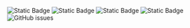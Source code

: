 ![Static Badge](https://img.shields.io/badge/blacklists-60-000000) ![Static Badge](https://img.shields.io/badge/blacklisted-2921035-cc0000) ![Static Badge](https://img.shields.io/badge/whitelisted-2243-00CC00) ![Static Badge](https://img.shields.io/badge/streaming_blacklist-28107-000000) ![GitHub issues](https://img.shields.io/github/issues/fabriziosalmi/blacklists)

